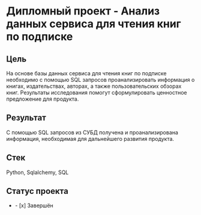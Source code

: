 #  Дипломный проект - Анализ данных сервиса для чтения книг по подписке
## Цель
На основе базы данных сервиса для чтения книг по подписке необходимо с помощью SQL запросов проанализировать информация о книгах, издательствах, авторах, а также пользовательских обзорах книг. Результаты исследования помогут сформулировать ценностное предложение для продукта.
## Результат
С помощью SQL запросов из СУБД получена и проанализирована информация, необходимая для дальнейшего развития продукта.  
## Стек
Python, Sqlalchemy, SQL
## Статус проекта
<ul><li>- [x] Завершён</li>


